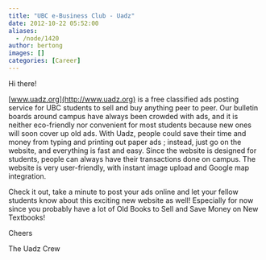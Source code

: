 ```yaml
---
title: "UBC e-Business Club - Uadz"
date: 2012-10-22 05:52:00
aliases:
  - /node/1420
author: bertong
images: []
categories: [Career]
---
```


Hi there!

[www.uadz.org](http://www.uadz.org) is a free classified ads posting service for UBC students to sell and buy anything peer to peer. Our bulletin boards around campus have always been crowded with ads, and it is neither eco-friendly nor convenient for most students because new ones will soon cover up old ads. With Uadz, people could save their time and money from typing and printing out paper ads ; instead, just go on the website, and everything is fast and easy. Since the website is designed for students, people can always have their transactions done on campus. The website is very user-friendly, with instant image upload and Google map integration.

Check it out, take a minute to post your ads online and let your fellow students know about this exciting new website as well! Especially for now since you probably have a lot of Old Books to Sell and Save Money on New Textbooks!

Cheers

The Uadz Crew
